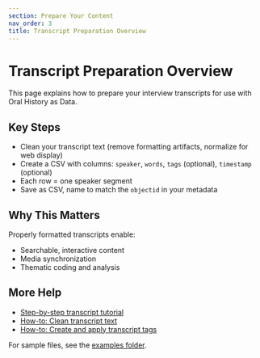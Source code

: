 ```yaml
---
section: Prepare Your Content
nav_order: 3
title: Transcript Preparation Overview
---
```


# Transcript Preparation Overview

This page explains how to prepare your interview transcripts for use with Oral History as Data.

## Key Steps
- Clean your transcript text (remove formatting artifacts, normalize for web display)
- Create a CSV with columns: `speaker`, `words`, `tags` (optional), `timestamp` (optional)
- Each row = one speaker segment
- Save as CSV, name to match the `objectid` in your metadata

## Why This Matters
Properly formatted transcripts enable:
- Searchable, interactive content
- Media synchronization
- Thematic coding and analysis

## More Help
- [Step-by-step transcript tutorial](../tutorials/tutorial-transcript.html)
- [How-to: Clean transcript text](../how-to/clean-transcript-text.html)
- [How-to: Create and apply transcript tags](../how-to/create-transcript-tags.html)

For sample files, see the [examples folder](/examples/).
